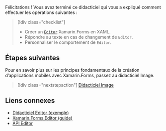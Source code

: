 Félicitations ! Vous avez terminé ce didacticiel qui vous a expliqué comment effectuer les opérations suivantes :

> [!div class="checklist"]
> - Créer un [`Editor`](xref:Xamarin.Forms.Editor) Xamarin.Forms en XAML.
> - Répondre au texte en cas de changement de `Editor`.
> - Personnaliser le comportement de `Editor`.

## <a name="next-steps"></a>Étapes suivantes

Pour en savoir plus sur les principes fondamentaux de la création d’applications mobiles avec Xamarin.Forms, passez au didacticiel Image.

> [!div class="nextstepaction"]
> [Didacticiel Image](~/get-started/tutorials/image/index.yml)

## <a name="related-links"></a>Liens connexes

- [Didacticiel Editor (exemple)](https://developer.xamarin.com/samples/xamarin-forms/GetStarted/Tutorials/EditorTutorial)
- [Xamarin.Forms Editor (guide)](~/xamarin-forms/user-interface/text/editor.md)
- [API Editor](xref:Xamarin.Forms.Editor)
